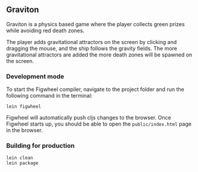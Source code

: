 ## Graviton

Graviton is a physics based game where the player collects green prizes while avoiding red death zones.

The player adds gravitational attractors on the screen by clicking and dragging the mouse,
and the ship follows the gravity fields. The more gravitational attractors are added the more
death zones will be spawned on the screen.

### Development mode

To start the Figwheel compiler, navigate to the project folder and run the following command in the terminal:

```
lein figwheel
```

Figwheel will automatically push cljs changes to the browser.
Once Figwheel starts up, you should be able to open the `public/index.html` page in the browser.


### Building for production

```
lein clean
lein package
```
